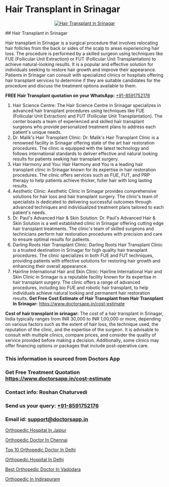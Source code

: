 # Hair Transplant in Srinagar

<p align="center">
  <a href="https://doctorsapp.co.in/uploads/treatment_image/Finding%20the%20best%20hair%20clinic.jpg">
    <img src="https://doctorsapp.co.in/treatment/hair-transplant" alt="Hair Transplant in Srinagar">
  </a>
</p>
## Hair Transplant in Srinagar

Hair transplant in Srinagar is a surgical procedure that involves relocating hair follicles from the back or sides of the scalp to areas experiencing hair loss. The procedure is performed by a skilled surgeon using techniques like FUE (Follicular Unit Extraction) or FUT (Follicular Unit Transplantation) to achieve natural-looking results. It is a popular and effective solution for individuals seeking to restore hair growth and improve their appearance. Patients in Srinagar can consult with specialized clinics or hospitals offering hair transplant services to determine if they are suitable candidates for the procedure and discuss the treatment options available to them.

**FREE Hair Transplant quotation on your WhatsApp:**  [+91-8591752176](https://api.whatsapp.com/send?phone=8591752176)

1) Hair Science Centre: The Hair Science Centre in Srinagar specializes in advanced hair transplant procedures using techniques like FUE (Follicular Unit Extraction) and FUT (Follicular Unit Transplantation). The center boasts a team of experienced and skilled hair transplant surgeons who provide personalized treatment plans to address each patient's unique needs.
2) Dr. Malik's Hair Transplant Clinic: Dr. Malik's Hair Transplant Clinic is a renowned facility in Srinagar offering state of the art hair restoration procedures. The clinic is equipped with the latest technology and follows international standards to deliver effective and natural looking results for patients seeking hair transplant surgery.
3) Hair Harmony and You: Hair Harmony and You is a leading hair transplant clinic in Srinagar known for its expertise in hair restoration procedures. The clinic offers services such as FUE, FUT, and PRP therapy to help patients achieve thicker, fuller hair with long lasting results.
4) Aesthetic Clinic: Aesthetic Clinic in Srinagar provides comprehensive solutions for hair loss and hair transplant surgery. The clinic's team of specialists is dedicated to delivering successful outcomes through advanced techniques and individualized treatment plans tailored to each patient's needs.
5) Dr. Paul's Advanced Hair & Skin Solution: Dr. Paul's Advanced Hair & Skin Solution is a well established clinic in Srinagar offering cutting edge hair transplant treatments. The clinic's team of skilled surgeons and technicians perform hair restoration procedures with precision and care to ensure optimal results for patients.
6) Darling Roots Hair Transplant Clinic: Darling Roots Hair Transplant Clinic is a trusted destination in Srinagar for high quality hair transplant procedures. The clinic specializes in both FUE and FUT techniques, providing patients with effective solutions for restoring hair growth and enhancing their overall appearance.
7) Hairline International Hair and Skin Clinic: Hairline International Hair and Skin Clinic in Srinagar is a reputable facility known for its expertise in hair transplant surgery. The clinic offers a range of advanced procedures, including bio FUE and robotic hair transplant, to help individuals achieve natural looking and permanent hair restoration results.
**Get Free Cost Estimate of Hair Transplant from Hair Transplant In Srinagar:** https://www.doctorsapp.in/cost-estimate

**Cost of hair transplant in srinagar:**
The cost of a hair transplant in Srinagar, India typically ranges from INR 30,000 to INR 1,00,000 or more, depending on various factors such as the extent of hair loss, the technique used, the reputation of the clinic, and the expertise of the surgeon. It is advisable to consult with multiple clinics, compare prices, and consider the quality of service provided before making a decision. Additionally, some clinics may offer financing options or packages that include post-operative care.

### This information is sourced from Doctors App 
### Get Free Treatment Quotation https://www.doctorsapp.in/cost-estimate
### Contact info: Roshan Chaturvedi 
### Send us your query: [+91-8591752176](https://api.whatsapp.com/send?phone=8591752176) 
### Email id: support@doctorsapp.in

[Orthopedic Hospital In Jaipur](https://www.linkedin.com/pulse/orthopedic-hospital-jaipur-knee-replacement-treatment-okgae?trackingId=bUOnSE9EMBXd945S81OA4A%3D%3D&lipi=urn%3Ali%3Apage%3Ad_flagship3_company_admin%3B%2FMzkEXxJRqGf2zEVBOlEsA%3D%3D)

[Orthopedic Doctor In Chennai](https://www.linkedin.com/pulse/orthopedic-doctor-chennai-doctorsapp-dhaka-2g6xe?trackingId=bjQm2%2FzpItxWxJQ6FU3rng%3D%3D&lipi=urn%3Ali%3Apage%3Ad_flagship3_company_admin%3Bo%2BosOGJBSO63YocmsfjAZA%3D%3D)

[Top 10 Orthopedic Doctor In Delhi](https://medium.com/@kushalrao10/top-10-orthopedic-doctor-in-delhi-60788dc45b2a)

[Orthopedic Hospital In Delhi](https://medium.com/@manish632504/orthopedic-hospital-in-delhi-4f47646f04db)

[Best Orthopedic Doctor In Vadodara](https://doctors-apps.github.io/doctorsapp/best-orthopedic-doctor-in-vadodara)

[Orthopedic In Indirapuram](https://doctors-apps.github.io/doctorsapp/orthopedic-in-indirapuram)

